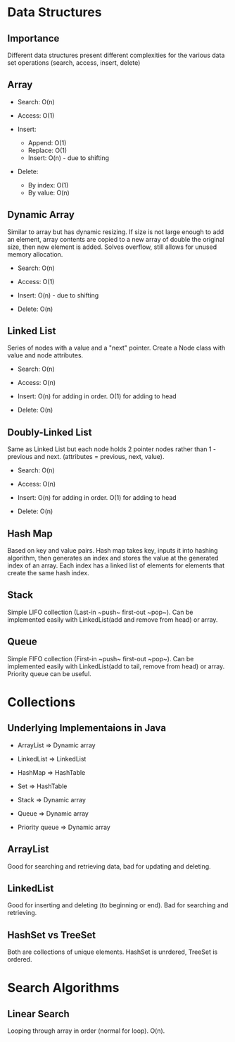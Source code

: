 # Data Structures

## Importance

Different data structures present different complexities for the various data set operations (search, access, insert, delete)



## Array

- Search: O(n)

- Access: O(1)

- Insert:
    - Append: O(1)
    - Replace: O(1)
    - Insert: O(n) - due to shifting

- Delete:
    - By index: O(1)
    - By value: O(n)



## Dynamic Array

Similar to array but has dynamic resizing. If size is not large enough to add an element, array contents are copied to a new array of double the original size, then new element is added. Solves overflow, still allows for unused memory allocation.

- Search: O(n)

- Access: O(1)

- Insert: O(n) - due to shifting

- Delete: O(n)



## Linked List

Series of nodes with a value and a "next" pointer. Create a Node class with value and node attributes.

- Search: O(n)

- Access: O(n)

- Insert: O(n) for adding in order. O(1) for adding to head

- Delete: O(n)

## Doubly-Linked List

Same as Linked List but each node holds 2 pointer nodes rather than 1 - previous and next. (attributes = previous, next, value).

- Search: O(n)

- Access: O(n)

- Insert: O(n) for adding in order. O(1) for adding to head

- Delete: O(n)



## Hash Map

Based on key and value pairs. Hash map takes key, inputs it into hashing algorithm, then generates an index and stores the value at the generated index of an array. Each index has a linked list of elements for elements that create the same hash index.




## Stack

Simple LIFO collection (Last-in ~push~ first-out ~pop~). Can be implemented easily with LinkedList(add and remove from head) or array.



## Queue

Simple FIFO collection (First-in ~push~ first-out ~pop~). Can be implemented easily with LinkedList(add to tail, remove from head) or array.
Priority queue can be useful.





# Collections

## Underlying Implementaions in Java

- ArrayList => Dynamic array

- LinkedList => LinkedList

- HashMap => HashTable

- Set => HashTable

- Stack => Dynamic array

- Queue => Dynamic array

- Priority queue => Dynamic array



## ArrayList

Good for searching and retrieving data, bad for updating and deleting.



## LinkedList

Good for inserting and deleting (to beginning or end). Bad for searching and retrieving.



## HashSet vs TreeSet

Both are collections of unique elements. HashSet is unrdered, TreeSet is ordered.




# Search Algorithms

## Linear Search

Looping through array in order (normal for loop). O(n).

## 

